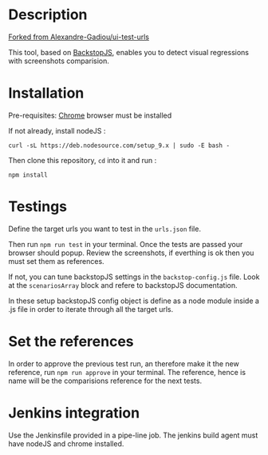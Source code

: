 # Description

[Forked from Alexandre-Gadiou/ui-test-urls
](https://github.com/Alexandre-Gadiou/ui-test-urls)

This tool, based on [BackstopJS][62712fdc], enables you to detect visual regressions with screenshots comparision.

  [62712fdc]: https://github.com/garris/BackstopJS "BackstopJS"

# Installation

Pre-requisites: [Chrome][c49f6796] browser must be installed

  [c49f6796]: https://www.google.com/intl/fr-FR/chrome/ "chrome"

If not already, install nodeJS :

``
curl -sL https://deb.nodesource.com/setup_9.x | sudo -E bash -
``

Then clone this repository, `cd` into it and run :

``
npm install
``

# Testings

Define the target urls you want to test in the ``urls.json`` file.

Then run ``npm run test`` in your terminal. Once the tests are passed your browser should popup. Review the screenshots, if everthing is ok then you must set them as references.

If not, you can tune backstopJS settings in the `backstop-config.js` file. Look at the `scenariosArray` block and refere to backstopJS documentation.

In these setup backstopJS config object is define as a node module inside a .js file in order to iterate through all the target urls.

# Set the references

In order to approve the previous test run, an therefore make it the new reference, run ``npm run approve`` in your terminal. The reference, hence is name will be the comparisions reference for the next tests.

# Jenkins integration

Use the Jenkinsfile provided in a pipe-line job. The jenkins build agent must have nodeJS and chrome installed.

